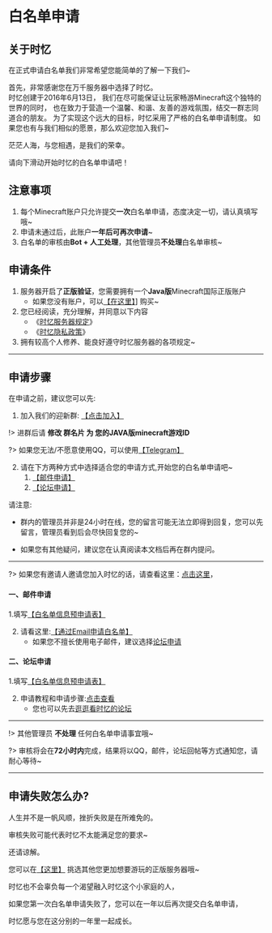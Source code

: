 # 白名单申请

## 关于时忆
在正式申请白名单我们非常希望您能简单的了解一下我们~

首先，非常感谢您在万千服务器中选择了时忆。  
时忆创建于2016年6月13日，
我们在尽可能保证让玩家畅游Minecraft这个独特的世界的同时，
也在致力于营造一个温馨、和谐、友善的游戏氛围，结交一群志同道合的朋友。
为了实现这个远大的目标，时忆采用了严格的白名单申请制度。
如果您也有与我们相似的愿景，那么欢迎您加入我们~

茫茫人海，与您相遇，是我们的荣幸。

请向下滑动开始时忆的白名单申请吧！

## 注意事项

1. 每个Minecraft账户只允许提交**一次**白名单申请，态度决定一切，请认真填写哦~
2. 申请未通过后，此账户**一年后可再次申请**~
3. 白名单的审核由**Bot + 人工处理**，其他管理员**不处理**白名单审核~


## 申请条件

1. 服务器开启了**正版验证**，您需要拥有一个**Java版**Minecraft国际正版账户
    - 如果您没有账户，可以[【在这里】](https://minecraft.net)] 购买~
2. 您已经阅读，充分理解，并同意以下内容
    - 《[时忆服务器规定](/join/rules.md)》
    - 《[时忆隐私政策](https://www.mcshiyi.com/blog/about/privacy-policy.html)》
3. 拥有较高个人修养、能良好遵守时忆服务器的各项规定~

------

## 申请步骤

在申请之前，建议您可以先:

1. 加入我们的迎新群: [【点击加入】](https://jq.qq.com/?_wv=1027&k=59H04f1)

!> 进群后请 **修改 群名片 为 您的JAVA版minecraft游戏ID**

?> 如果您无法/不愿意使用QQ，可以使用[【Telegram】](https://t.me/joinchat/IdDH-Egtujuf1UzuCWznJw)

2. 请在下方两种方式中选择适合您的申请方式,开始您的白名单申请吧~
    1. [【邮件申请】](#一、邮件申请)
    2. [【论坛申请】](#二、论坛申请)

请注意:

- 群内的管理员并非是24小时在线，您的留言可能无法立即得到回复，您可以先留言，管理员看到后会尽快回复您的~

- 如果您有其他疑问，建议您在认真阅读本文档后再在群内提问。

------

?> 如果您有邀请人邀请您加入时忆的话，请查看这里：[点击这里](/join/application/inviters.md)，


#### 一、邮件申请

1.填写[【白名单信息预申请表】](https://wj.qq.com/s2/3175997/f522)

2. 请看这里:[【通过Email申请白名单】](join/application/whitelist-by-email.md)
    - 如果您不擅长使用电子邮件，建议选择[论坛申请](#二、论坛申请)

#### 二、论坛申请

1.填写[【白名单信息预申请表】](https://wj.qq.com/s2/3175997/f522)

2. 申请教程和申请步骤:[点击查看](https://bbs.mcshiyi.com/d/27)
    - 您也可以先去[逛逛看时忆的论坛](https://bbs.mcshiyi.com)


------

!> 其他管理员 **不处理** 任何白名单申请事宜哦~

?> 审核将会在**72小时内**完成，结果将以QQ，邮件，论坛回帖等方式通知您，请耐心等待~

------

## 申请失败怎么办?

人生并不是一帆风顺，挫折失败是在所难免的。

审核失败可能代表时忆不太能满足您的要求~  

还请谅解。

您可以在[【这里】](http://www.mcbbs.net/forum-server-1.html) 挑选其他您更加想要游玩的正版服务器哦~  

时忆也不会辜负每一个渴望融入时忆这个小家庭的人，  

如果您第一次白名单申请失败了，您可以在一年以后再次提交白名单申请，  

时忆愿与您在这分别的一年里一起成长。  
